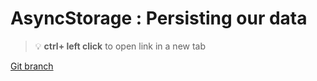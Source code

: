 # AsyncStorage : Persisting our data 


> :bulb: **ctrl+ left click** to open link in a new tab 

[Git branch](https://github.com/codiku/react-native-todolist/tree/011-EN-persist-data)